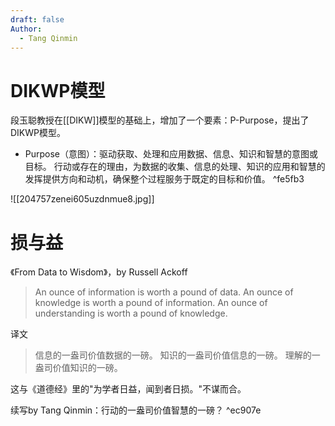 ```yaml
---
draft: false
Author:
  - Tang Qinmin
---
```

# DIKWP模型

段玉聪教授在[[DIKW]]模型的基础上，增加了一个要素：P-Purpose，提出了DIKWP模型。

- Purpose（意图）：驱动获取、处理和应用数据、信息、知识和智慧的意图或目标。  行动或存在的理由，为数据的收集、信息的处理、知识的应用和智慧的发挥提供方向和动机，确保整个过程服务于既定的目标和价值。 ^fe5fb3

![[204757zenei605uzdnmue8.jpg]]

# 损与益

《From Data to Wisdom》，by Russell Ackoff

> An ounce of information is worth a pound of data.
> An ounce of knowledge is worth a pound of information.
> An ounce of understanding is worth a pound of knowledge.

译文
>信息的一盎司价值数据的一磅。
>知识的一盎司价值信息的一磅。
>理解的一盎司价值知识的一磅。

这与《道德经》里的"为学者日益，闻到者日损。"不谋而合。

续写by Tang Qinmin：行动的一盎司价值智慧的一磅？ ^ec907e

